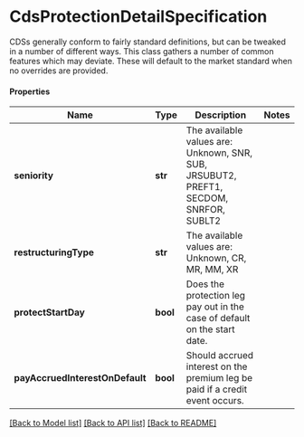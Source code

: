 # CdsProtectionDetailSpecification

CDSs generally conform to fairly standard definitions, but can be tweaked in a number of different ways.  This class gathers a number of common features which may deviate. These will default to the market standard when  no overrides are provided.

#### Properties
Name | Type | Description | Notes
------------ | ------------- | ------------- | -------------
**seniority** | **str** | The available values are: Unknown, SNR, SUB, JRSUBUT2, PREFT1, SECDOM, SNRFOR, SUBLT2 | 
**restructuringType** | **str** | The available values are: Unknown, CR, MR, MM, XR | 
**protectStartDay** | **bool** | Does the protection leg pay out in the case of default on the start date. | 
**payAccruedInterestOnDefault** | **bool** | Should accrued interest on the premium leg be paid if a credit event occurs. | 

[[Back to Model list]](../README.md#documentation-for-models) [[Back to API list]](../README.md#documentation-for-api-endpoints) [[Back to README]](../README.md)

